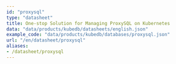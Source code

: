 ```yaml
---
id: "proxysql"
type: "datasheet"
title: One-stop Solution for Managing ProxySQL on Kubernetes
data: "data/products/kubedb/datasheets/english.json"
example_code: "data/products/kubedb/databases/proxysql.json"
url: "/en/datasheet/proxysql"
aliases:
- /datasheet/proxysql
---
```

